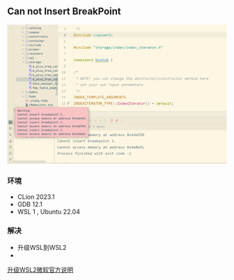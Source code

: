 ## Can not Insert BreakPoint

![](190900.jpg)

### 环境

- CLion 2023.1
- GDB 12.1
- WSL 1 , Ubuntu 22.04

### 解决

- 升级WSL到WSL2
- 
[升级WSL2微软官方说明](https://learn.microsoft.com/en-us/windows/wsl/install-manual#step-4---download-the-linux-kernel-update-package)